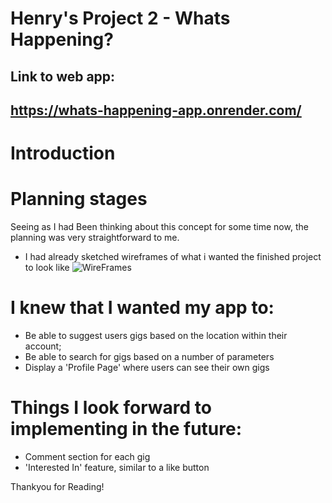 Henry's Project 2 - Whats Happening?
=====================================

Link to web app: 
----------------
https://whats-happening-app.onrender.com/
----------------

Introduction
==================
# Planning stages
Seeing as I had Been thinking about this concept for some time now, the planning was very straightforward to me.
-   I had already sketched wireframes of what i wanted the finished project to look like
![WireFrames](./wireFrames/IMG_0950.png)

# I knew that I wanted my app to:
-   Be able to suggest users gigs based on the location within their account;
-   Be able to search for gigs based on a number of parameters
-   Display a 'Profile Page' where users can see their own gigs

# Things I look forward to implementing in the future:
-   Comment section for each gig
-   'Interested In' feature, similar to a like button

Thankyou for Reading!


